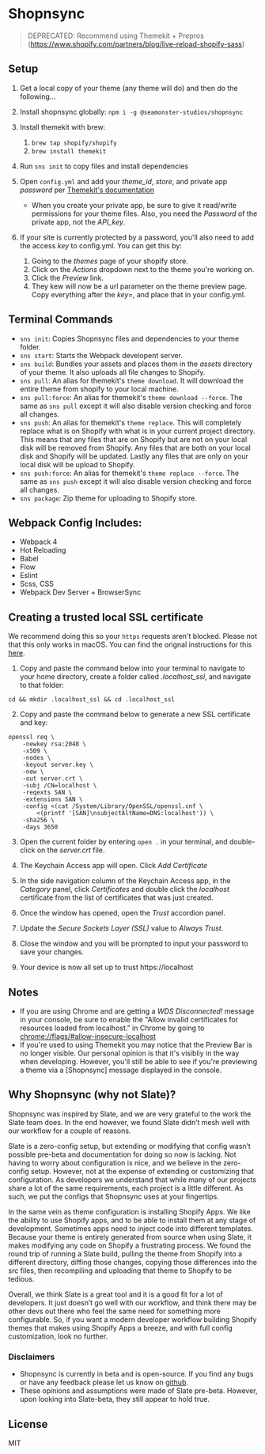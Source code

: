 # Shopnsync

> DEPRECATED: Recommend using Themekit + Prepros (https://www.shopify.com/partners/blog/live-reload-shopify-sass)

## Setup

1.  Get a local copy of your theme (any theme will do) and then do the following...
2.  Install shopnsync globally: `npm i -g @seamonster-studios/shopnsync`
3.  Install themekit with brew:
    1.  `brew tap shopify/shopify`
    2.  `brew install themekit`
4.  Run `sns init` to copy files and install dependencies
5.  Open `config.yml` and add your _theme_id_, _store_, and private app _password_ per [Themekit's documentation](https://shopify.github.io/themekit/configuration/)

    - When you create your private app, be sure to give it read/write permissions for your theme files. Also, you need the _Password_ of the private app, not the _API_key_.

6.  If your site is currently protected by a password, you'll also need to add the access _key_ to config.yml. You can get this by:
    1.  Going to the _themes_ page of your shopify store.
    2.  Click on the _Actions_ dropdown next to the theme you're working on.
    3.  Click the _Preview_ link.
    4.  They kew will now be a url parameter on the theme preview page. Copy everything after the _key=_, and place that in your config.yml.

## Terminal Commands

- `sns init`: Copies Shopnsync files and dependencies to your theme folder.
- `sns start`: Starts the Webpack developent server.
- `sns build`: Bundles your assets and places them in the _assets_ directory of your theme. It also uploads all file changes to Shopify.
- `sns pull`: An alias for themekit's `theme download`. It will download the entire theme from shopify to your local machine.
- `sns pull:force`: An alias for themekit's `theme download --force`. The same as `sns pull` except it will also disable version checking and force all changes.
- `sns push`: An alias for themekit's `theme replace`. This will completely replace what is on Shopify with what is in your current project directory. This means that any files that are on Shopify but are not on your local disk will be removed from Shopify. Any files that are both on your local disk and Shopify will be updated. Lastly any files that are only on your local disk will be upload to Shopify.
- `sns push:force`: An alias for themekit's `theme replace --force`. The same as `sns push` except it will also disable version checking and force all changes.
- `sns package`: Zip theme for uploading to Shopify store.

## Webpack Config Includes:

- Webpack 4
- Hot Reloading
- Babel
- Flow
- Eslint
- Scss, CSS
- Webpack Dev Server + BrowserSync

## Creating a trusted local SSL certificate

We recommend doing this so your `https` requests aren't blocked. Please not that this only works in macOS. You can find the orignal instructions for this [here](https://github.com/Shopify/slate/wiki/How-to-create-a-trusted-local-SSL-certificate).

1.  Copy and paste the command below into your terminal to navigate to your home directory, create a folder called _.localhost_ssl_, and navigate to that folder:

```
cd && mkdir .localhost_ssl && cd .localhost_ssl
```

2.  Copy and paste the command below to generate a new SSL certificate and key:

```
openssl req \
    -newkey rsa:2048 \
    -x509 \
    -nodes \
    -keyout server.key \
    -new \
    -out server.crt \
    -subj /CN=localhost \
    -reqexts SAN \
    -extensions SAN \
    -config <(cat /System/Library/OpenSSL/openssl.cnf \
        <(printf '[SAN]\nsubjectAltName=DNS:localhost')) \
    -sha256 \
    -days 3650
```

3.  Open the current folder by entering `open .` in your terminal, and double-click on the _server.crt_ file.

4.  The Keychain Access app will open. Click _Add Certificate_

5.  In the side navigation column of the Keychain Access app, in the _Category_ panel, click _Certificates_ and double click the _localhost_ certificate from the list of certificates that was just created.

6.  Once the window has opened, open the _Trust_ accordion panel.

7.  Update the _Secure Sockets Layer (SSL)_ value to _Always Trust_.

8.  Close the window and you will be prompted to input your password to save your changes.

9.  Your device is now all set up to trust https://localhost

## Notes

- If you are using Chrome and are getting a _WDS Disconnected!_ message in your console, be sure to enable the "Allow invalid certificates for resources loaded from localhost." in Chrome by going to [chrome://flags/#allow-insecure-localhost](chrome://flags/#allow-insecure-localhost)
- If you're used to using Themekit you may notice that the Preview Bar is no longer visible. Our personal opinion is that it's visibliy in the way when developing. However, you'll still be able to see if you're previewing a theme via a [Shopnsync] message displayed in the console.

## Why Shopnsync (why not Slate)?

Shopnsync was inspired by Slate, and we are very grateful to the work the Slate team does. In the end however, we found Slate didn’t mesh well with our workflow for a couple of reasons.

Slate is a zero-config setup, but extending or modifying that config wasn’t possible pre-beta and documentation for doing so now is lacking. Not having to worry about configuration is nice, and we believe in the zero-config setup. However, not at the expense of extending or customizing that configuration. As developers we understand that while many of our projects share a lot of the same requirements, each project is a little different. As such, we put the configs that Shopnsync uses at your fingertips.

In the same vein as theme configuration is installing Shopify Apps. We like the ability to use Shopify apps, and to be able to install them at any stage of development. Sometimes apps need to inject code into different templates. Because your theme is entirely generated from source when using Slate, it makes modifying any code on Shopify a frustrating process. We found the round trip of running a Slate build, pulling the theme from Shopify into a different directory, diffing those changes, copying those differences into the src files, then recompiling and uploading that theme to Shopify to be tedious.

Overall, we think Slate is a great tool and it is a good fit for a lot of developers. It just doesn’t go well with our workflow, and think there may be other devs out there who feel the same need for something more configurable. So, if you want a modern developer workflow building Shopify themes that makes using Shopify Apps a breeze, and with full config customization, look no further.

### Disclaimers

- Shopnsync is currently in beta and is open-source. If you find any bugs or have any feedback please let us know on [github](https://github.com/SeaMonster-Studios/shopnsync).
- These opinions and assumptions were made of Slate pre-beta. However, upon looking into Slate-beta, they still appear to hold true.

## License

MIT
